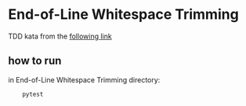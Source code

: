 # End-of-Line Whitespace Trimming

TDD kata from the <a href="http://www.tddbuddy.com/katas/End-of-Line%20Whitespace%20Trimming.pdf">following link</a>

## how to run
in End-of-Line Whitespace Trimming directory:

        pytest